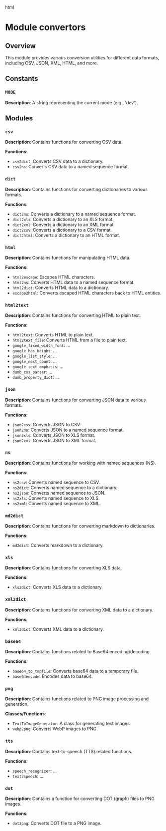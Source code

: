 html
<h1>Module convertors</h1>

<h2>Overview</h2>
<p>This module provides various conversion utilities for different data formats, including CSV, JSON, XML, HTML, and more.</p>

<h2>Constants</h2>

<h3><code>MODE</code></h3>

<p><strong>Description</strong>:  A string representing the current mode (e.g., 'dev').</p>


<h2>Modules</h2>

<h3><code>csv</code></h3>

<p><strong>Description</strong>:  Contains functions for converting CSV data.</p>

<p><strong>Functions</strong>:</p>
<ul>
  <li><code>csv2dict</code>: Converts CSV data to a dictionary.</li>
  <li><code>csv2ns</code>: Converts CSV data to a named sequence format.</li>
</ul>


<h3><code>dict</code></h3>

<p><strong>Description</strong>: Contains functions for converting dictionaries to various formats.</p>

<p><strong>Functions</strong>:</p>
<ul>
  <li><code>dict2ns</code>: Converts a dictionary to a named sequence format.</li>
  <li><code>dict2xls</code>: Converts a dictionary to an XLS format.</li>
  <li><code>dict2xml</code>: Converts a dictionary to an XML format.</li>
  <li><code>dict2csv</code>: Converts a dictionary to a CSV format.</li>
    <li><code>dict2html</code>: Converts a dictionary to an HTML format.</li>
</ul>


<h3><code>html</code></h3>

<p><strong>Description</strong>: Contains functions for manipulating HTML data.</p>

<p><strong>Functions</strong>:</p>
<ul>
  <li><code>html2escape</code>: Escapes HTML characters.</li>
  <li><code>html2ns</code>: Converts HTML data to a named sequence format.</li>
  <li><code>html2dict</code>: Converts HTML data to a dictionary.</li>
  <li><code>escape2html</code>: Converts escaped HTML characters back to HTML entities.</li>
</ul>


<h3><code>html2text</code></h3>

<p><strong>Description</strong>: Contains functions for converting HTML to plain text.</p>

<p><strong>Functions</strong>:</p>
<ul>
  <li><code>html2text</code>: Converts HTML to plain text.</li>
  <li><code>html2text_file</code>: Converts HTML from a file to plain text.</li>
  <li><code>google_fixed_width_font</code>: ...</li>
  <li><code>google_has_height</code>: ...</li>
  <li><code>google_list_style</code>: ...</li>
  <li><code>google_nest_count</code>: ...</li>
  <li><code>google_text_emphasis</code>: ...</li>
  <li><code>dumb_css_parser</code>: ...</li>
  <li><code>dumb_property_dict</code>: ...</li>
</ul>


<h3><code>json</code></h3>

<p><strong>Description</strong>: Contains functions for converting JSON data to various formats.</p>

<p><strong>Functions</strong>:</p>
<ul>
  <li><code>json2csv</code>: Converts JSON to CSV.</li>
  <li><code>json2ns</code>: Converts JSON to a named sequence format.</li>
  <li><code>json2xls</code>: Converts JSON to XLS format.</li>
  <li><code>json2xml</code>: Converts JSON to XML format.</li>
</ul>


<h3><code>ns</code></h3>

<p><strong>Description</strong>: Contains functions for working with named sequences (NS).</p>

<p><strong>Functions</strong>:</p>
<ul>
  <li><code>ns2csv</code>: Converts named sequence to CSV.</li>
  <li><code>ns2dict</code>: Converts named sequence to a dictionary.</li>
  <li><code>ns2json</code>: Converts named sequence to JSON.</li>
  <li><code>ns2xls</code>: Converts named sequence to XLS.</li>
  <li><code>ns2xml</code>: Converts named sequence to XML.</li>
</ul>


<h3><code>md2dict</code></h3>

<p><strong>Description</strong>: Contains functions for converting markdown to dictionaries.</p>

<p><strong>Functions</strong>:</p>
<ul>
  <li><code>md2dict</code>: Converts markdown to a dictionary.</li>
</ul>


<h3><code>xls</code></h3>

<p><strong>Description</strong>: Contains functions for converting XLS data.</p>

<p><strong>Functions</strong>:</p>
<ul>
  <li><code>xls2dict</code>: Converts XLS data to a dictionary.</li>
</ul>


<h3><code>xml2dict</code></h3>

<p><strong>Description</strong>: Contains functions for converting XML data to a dictionary.</p>

<p><strong>Functions</strong>:</p>
<ul>
  <li><code>xml2dict</code>: Converts XML data to a dictionary.</li>
</ul>


<h3><code>base64</code></h3>

<p><strong>Description</strong>: Contains functions related to Base64 encoding/decoding.</p>

<p><strong>Functions</strong>:</p>
<ul>
  <li><code>base64_to_tmpfile</code>: Converts base64 data to a temporary file.</li>
  <li><code>base64encode</code>: Encodes data to base64.</li>
</ul>


<h3><code>png</code></h3>

<p><strong>Description</strong>: Contains functions related to PNG image processing and generation.</p>

<p><strong>Classes/Functions</strong>:</p>
<ul>
  <li><code>TextToImageGenerator</code>: A class for generating text images.</li>
  <li><code>webp2png</code>: Converts WebP images to PNG.</li>
</ul>


<h3><code>tts</code></h3>

<p><strong>Description</strong>: Contains text-to-speech (TTS) related functions.</p>

<p><strong>Functions</strong>:</p>
<ul>
  <li><code>speech_recognizer</code>: ...</li>
  <li><code>text2speech</code>: ...</li>
</ul>


<h3><code>dot</code></h3>

<p><strong>Description</strong>: Contains a function for converting DOT (graph) files to PNG images.</p>

<p><strong>Functions</strong>:</p>
<ul>
  <li><code>dot2png</code>: Converts DOT file to a PNG image.</li>
</ul>